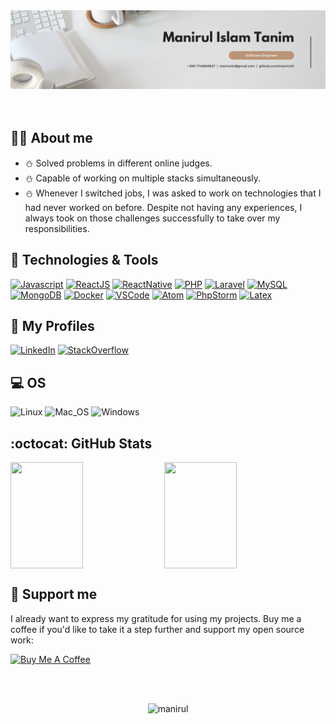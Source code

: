 <div align="center"> <img src="./Manirul%20Islam%20LinkedIn%20Banner.png"> </div>
<br>
<br>
<!-- <img align="right" width="400" height="250" alt="boy with computer" src="./images/coffee.png" /> -->

## :man_office_worker: About me

- :snowman: Solved problems in different online judges.
- :snowman: Capable of working on multiple stacks simultaneously.
- :snowman: Whenever I switched jobs, I was asked to work on technologies that I had never worked on before. Despite not having any experiences, I always took on those challenges successfully to take over my responsibilities.
  <br>

## :fork_and_knife: Technologies & Tools

[![Javascript](https://img.shields.io/badge/Code-Javascript-informational?style=for-the-badge&logo=Javascript&labelColor=17202A&color=1abc9c)](https://developer.mozilla.org/en-US/docs/Web/JavaScript)
[![ReactJS](https://img.shields.io/badge/Code-ReactJS-informational?style=for-the-badge&logo=React&labelColor=17202A&color=1abc9c)](https://reactjs.org/)
[![ReactNative](https://img.shields.io/badge/Code-React_Native-informational?style=for-the-badge&logo=React&labelColor=17202A&color=1abc9c)](https://reactnative.dev/)
[![PHP](https://img.shields.io/badge/Code-PHP-informational?style=for-the-badge&logo=php&labelColor=17202A&color=1abc9c)](https://www.php.net/)
[![Laravel](https://img.shields.io/badge/Code-Laravel-informational?style=for-the-badge&logo=laravel&labelColor=17202A&color=1abc9c)](https://laravel.com/)
[![MySQL](https://img.shields.io/badge/DB-MySQL-informational?style=for-the-badge&logo=mysql&labelColor=17202A&color=1abc9c)](https://www.mysql.com/)
[![MongoDB](https://img.shields.io/badge/DB-MongoDB-informational?style=for-the-badge&logo=mongodb&logoColor=4DB33D&labelColor=17202A&color=1abc9c)](https://www.mongodb.com/)
[![Docker](https://img.shields.io/badge/Tools-Docker-informational?style=for-the-badge&logo=Docker&labelColor=17202A&color=1abc9c)](https://www.docker.com/)
[![VSCode](https://img.shields.io/badge/Editor-Visual_Studio_Code-informational?style=for-the-badge&logo=visual-studio-code&logoColor=007ACC&labelColor=17202A&color=1abc9c)](https://code.visualstudio.com/)
[![Atom](https://img.shields.io/badge/Editor-Atom-informational?style=for-the-badge&logo=Atom&labelColor=17202A&color=1abc9c)](https://atom.io/)
[![PhpStorm](https://img.shields.io/badge/IDE-PhpStorm-informational?style=for-the-badge&logo=phpstorm&labelColor=17202A&color=1abc9c)](https://www.jetbrains.com/phpstorm/)
[![Latex](https://img.shields.io/badge/Latex-★★☆-lightgrey?labelColor=008080&logo=LaTeX&style=for-the-badge&logoColor=white)](https://www.latex-project.org/)

## :ghost: My Profiles

[![LinkedIn](https://img.shields.io/badge/profile-Linked_in-0E76E8?style=for-the-badge&logo=linkedin)](https://www.linkedin.com/in/manirul41/)
[![StackOverflow](https://img.shields.io/badge/profile-stack_overflow-F2740D?style=for-the-badge&logo=stackoverflow)](https://stackoverflow.com/users/6181648/mi-tanim)

## :computer: OS

![Linux](https://img.shields.io/badge/-Linux-FCC624?logo=Linux&style=for-the-badge&logoColor=black)
![Mac_OS](https://img.shields.io/badge/-Mac_OS-999999?logo=Apple&style=for-the-badge&logoColor=white)
![Windows](https://img.shields.io/badge/-Windows-00A4EF?logo=Windows&style=for-the-badge&logoColor=white)

## :octocat: GitHub Stats

<div style="display: flex; flex-direction: row;">

  <img width="48%" height="170" src="https://github-readme-stats-sigma-five.vercel.app/api?username=manirul41&show_icons=true&include_all_commits=true&count_private=true&title_color=ffffff&text_color=ffffff&icon_color=3498DB&bg_color=2c3e50" />
  <span>&nbsp;</span>
  <img width="48%" height="170" src="https://streak-stats.demolab.com?user=manirul41&height=170&border_radius=5&date_format=j%20M%5B%20Y%5D" />

</div>

<!--
Previous Github Stats

<a href="https://github.com/manirul41">
  <img align="center" src="https://github-readme-stats.vercel.app/api?username=manirul41&show_icons=true&include_all_commits=true&line_height=27&count_private=true&title_color=76D7C4&text_color=c9cacc&icon_color=3498DB&bg_color=2c3e50" alt="Pabon's GitHub Stats" />
</a>

<a href="https://github.com/manirul41">
  <img align="center" src="https://github-readme-stats.vercel.app/api/top-langs/?username=manirul41&hide=java,objective-c&title_color=76D7C4&text_color=c9cacc&icon_color=F0DB4F&bg_color=2c3e50" />
</a>

<a href="https://github.com/manirul41/manirul41.github.io">
  <img align="center" src="https://github-readme-stats.vercel.app/api/pin/?username=manirul41&repo=manirul41.github.io&title_color=76D7C4&text_color=c9cacc&icon_color=3498DB&bg_color=2c3e50" />
</a>
-->

## :sparkling_heart: Support me

I already want to express my gratitude for using my projects. Buy me a coffee if you'd like to take it a step further and support my open source work:

<a href="https://www.buymeacoffee.com/manirul41" target="_blank"><img src="https://cdn.buymeacoffee.com/buttons/default-orange.png" alt="Buy Me A Coffee" height="41" width="174"></a>

<br>
<br>

<p align="center">
  <img src="https://komarev.com/ghpvc/?username=manirul41&color=1abc9c&label=PROFILE+VIEWS&style=flat" alt="manirul" />
</p>

<!-- Definitions -->

[pabon]: https://github.com/shahnawaz-pabon
[javascript]: https://developer.mozilla.org/en-US/docs/Web/JavaScript
[python]: https://www.python.org/
[reactjs]: https://reactjs.org/
[reactnative]: https://reactnative.dev/
[ionic]: https://ionicframework.com/
[gatsbyjs]: https://www.gatsbyjs.org/
[bash]: https://devhints.io/bash
[docker]: https://www.docker.com/
[visualstudio]: https://code.visualstudio.com/
[atom]: https://atom.io/
[phpstorm]: https://www.jetbrains.com/phpstorm/
